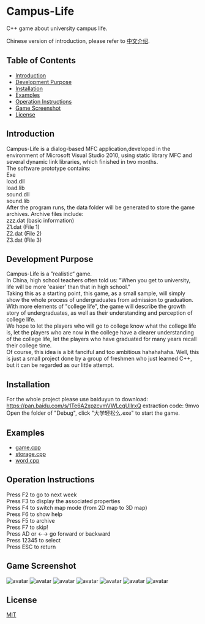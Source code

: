 # Campus-Life 
C++ game about university campus life. 

Chinese version of introduction, please refer to [中文介绍](https://github.com/HeXavi8/Campus-Life/tree/main/%E4%B8%AD%E6%96%87%E4%BB%8B%E7%BB%8D).

## Table of Contents

* [Introduction](#Introduction)
* [Development Purpose](#Development)
* [Installation](#Installation)
* [Examples](#Examples)
* [Operation Instructions](#Operation)
* [Game Screenshot](#Screenshot)
* [License](#License)


## Introduction <a name="Introduction"></a>
Campus-Life is a dialog-based MFC application,developed in the environment of Microsoft Visual Studio 2010, using static library MFC and several dynamic link libraries, which finished in two months. </br>
The software prototype contains: </br>
Exe </br>
load.dll</br>
load.lib</br>
sound.dll</br>
sound.lib</br>
After the program runs, the data folder will be generated to store the game archives. Archive files include: </br>
zzz.dat (basic information) </br>
Z1.dat (File 1) </br>
Z2.dat (File 2) </br>
Z3.dat (File 3) </br>
## Development Purpose <a name="Development"></a>

Campus-Life is a ”realistic“ game. </br>
In China, high school teachers often told us: "When you get to university, life will be more 'easier' than that in high school." </br>
Taking this as a starting point, this game, as a small sample, will simply show the whole process of undergraduates from admission to graduation. With more elements of "college life", the game will describe the growth story of undergraduates, as well as their understanding and perception of college life. </br>
We hope to let the players who will go to college know what the college life is, let the players who are now in the college have a clearer understanding of the college life, let the players who have graduated for many years recall their college time. </br>
Of course, this idea is a bit fanciful and too ambitious hahahahaha. Well, this is just a small project done by a group of freshmen who just learned C++, but it can be regarded as our little attempt. </br>

## Installation <a name="Installation"></a>
For the whole project please use baiduyun to download: https://pan.baidu.com/s/1Te6A2xpzcvmVWLcgUIlrxQ extraction code: 9mvo</br>
Open the folder of "Debug", click "大学轻松么.exe" to start the game.</br>

## Examples <a name="Examples"></a>
* [game.cpp](examples/game.cpp)
* [storage.cpp](examples/storage.cpp)
* [word.cpp](examples/word.cpp)

## Operation Instructions <a name="Operation"></a>
Press F2 to go to next week </br>
Press F3 to display the associated properties </br>
Press F4 to switch map mode (from 2D map to 3D map) </br>
Press F6 to show help </br>
Press F5 to archive </br>
Press F7 to skip! </br>
Press AD or ←→ go forward or backward </br>
Press 12345 to select </br>
Press ESC  to return </br>

## Game Screenshot <a name="Screenshot"></a>

![avatar](/images/interface.png)
![avatar](/images/archive.png)
![avatar](/images/img1.png)
![avatar](/images/img2.png)
![avatar](/images/img3.png)
![avatar](/images/img4.png)
![avatar](/images/img5.png)

## License <a name="License"></a>
[MIT](LICENSE)
